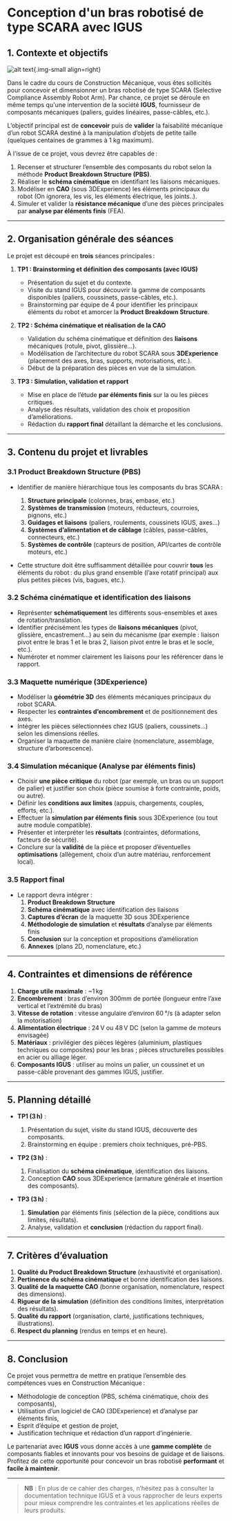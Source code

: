 # Conception d'un bras robotisé de type SCARA avec IGUS

## 1. Contexte et objectifs

![alt text](https://cdn.globalso.com/scic-robot/industrial-robot-2442.jpg){.img-small align=right}

Dans le cadre du cours de Construction Mécanique, vous êtes sollicités pour concevoir et dimensionner un bras robotisé de type SCARA (Selective Compliance Assembly Robot Arm). Par chance, ce projet se déroule en même temps qu'une intervention de la société **IGUS**, fournisseur de composants mécaniques (paliers, guides linéaires, passe-câbles, etc.). 

L’objectif principal est de **concevoir** puis de **valider** la faisabilité mécanique d’un robot SCARA destiné à la manipulation d’objets de petite taille (quelques centaines de grammes à 1 kg maximum). 

À l’issue de ce projet, vous devrez être capables de :

1. Recenser et structurer l’ensemble des composants du robot selon la méthode **Product Breakdown Structure (PBS)**.
2. Réaliser le **schéma cinématique** en identifiant les liaisons mécaniques.
3. Modéliser en **CAO** (sous 3DExperience) les éléments principaux du robot (On ignorera, les vis, les éléments électrique, les joints..).
4. Simuler et valider la **résistance mécanique** d’une des pièces principales par **analyse par éléments finis** (FEA).

---

## 2. Organisation générale des séances

Le projet est découpé en **trois** séances principales :

1. **TP1 : Brainstorming et définition des composants (avec IGUS)**  
   - Présentation du sujet et du contexte.  
   - Visite du stand IGUS pour découvrir la gamme de composants disponibles (paliers, coussinets, passe-câbles, etc.).  
   - Brainstorming par équipe de 4 pour identifier les principaux éléments du robot et amorcer la **Product Breakdown Structure**.

2. **TP2 : Schéma cinématique et réalisation de la CAO**  
   - Validation du schéma cinématique et définition des **liaisons** mécaniques (rotule, pivot, glissière…).  
   - Modélisation de l’architecture du robot SCARA sous **3DExperience** (placement des axes, bras, supports, motorisations, etc.).  
   - Début de la préparation des pièces en vue de la simulation.

3. **TP3 : Simulation, validation et rapport**  
   - Mise en place de l’étude **par éléments finis** sur la ou les pièces critiques.  
   - Analyse des résultats, validation des choix et proposition d’améliorations.  
   - Rédaction du **rapport final** détaillant la démarche et les conclusions.

---

## 3. Contenu du projet et livrables

### 3.1 Product Breakdown Structure (PBS)
- Identifier de manière hiérarchique tous les composants du bras SCARA :  
  1. **Structure principale** (colonnes, bras, embase, etc.)  
  2. **Systèmes de transmission** (moteurs, réducteurs, courroies, pignons, etc.)  
  3. **Guidages et liaisons** (paliers, roulements, coussinets IGUS, axes…)  
  4. **Systèmes d’alimentation et de câblage** (câbles, passe-câbles, connecteurs, etc.)  
  5. **Systèmes de contrôle** (capteurs de position, API/cartes de contrôle moteurs, etc.)  

- Cette structure doit être suffisamment détaillée pour couvrir **tous** les éléments du robot : du plus grand ensemble (l’axe rotatif principal) aux plus petites pièces (vis, bagues, etc.).

### 3.2 Schéma cinématique et identification des liaisons
- Représenter **schématiquement** les différents sous-ensembles et axes de rotation/translation.  
- Identifier précisément les types de **liaisons mécaniques** (pivot, glissière, encastrement…) au sein du mécanisme (par exemple : liaison pivot entre le bras 1 et le bras 2, liaison pivot entre le bras et le socle, etc.).  
- Numéroter et nommer clairement les liaisons pour les référencer dans le rapport.

### 3.3 Maquette numérique (3DExperience)
- Modéliser la **géométrie 3D** des éléments mécaniques principaux du robot SCARA.  
- Respecter les **contraintes d’encombrement** et de positionnement des axes.  
- Intégrer les pièces sélectionnées chez IGUS (paliers, coussinets…) selon les dimensions réelles.  
- Organiser la maquette de manière claire (nomenclature, assemblage, structure d’arborescence).

### 3.4 Simulation mécanique (Analyse par éléments finis)
- Choisir **une pièce critique** du robot (par exemple, un bras ou un support de palier) et justifier son choix (pièce soumise à forte contrainte, poids, ou autre).  
- Définir les **conditions aux limites** (appuis, chargements, couples, efforts, etc.).  
- Effectuer la **simulation par éléments finis** sous 3DExperience (ou tout autre module compatible).  
- Présenter et interpréter les **résultats** (contraintes, déformations, facteurs de sécurité).  
- Conclure sur la **validité** de la pièce et proposer d’éventuelles **optimisations** (allègement, choix d’un autre matériau, renforcement local).

### 3.5 Rapport final
- Le rapport devra intégrer :  
  1. **Product Breakdown Structure**
  2. **Schéma cinématique** avec identification des liaisons  
  3. **Captures d’écran** de la maquette 3D sous 3DExperience  
  4. **Méthodologie de simulation** et **résultats** d’analyse par éléments finis  
  5. **Conclusion** sur la conception et propositions d’amélioration  
  6. **Annexes** (plans 2D, nomenclature, etc.)

---

## 4. Contraintes et dimensions de référence

1. **Charge utile maximale** : ~1 kg  
2. **Encombrement** : bras d’environ 300mm de portée (longueur entre l’axe vertical et l’extrémité du bras)  
3. **Vitesse de rotation** : vitesse angulaire d’environ 60 °/s (à adapter selon la motorisation)  
4. **Alimentation électrique** : 24 V ou 48 V DC (selon la gamme de moteurs envisagée)  
5. **Matériaux** : privilégier des pièces légères (aluminium, plastiques techniques ou composites) pour les bras ; pièces structurelles possibles en acier ou alliage léger.  
6. **Composants IGUS** : utiliser au moins un palier, un coussinet et un passe-câble provenant des gammes IGUS, justifier.

---

## 5. Planning détaillé

- **TP1 (3 h)** :  
  1. Présentation du sujet, visite du stand IGUS, découverte des composants.  
  2. Brainstorming en équipe : premiers choix techniques, pré-PBS.

- **TP2 (3 h)** :  
  1. Finalisation du **schéma cinématique**, identification des liaisons.  
  2. Conception **CAO** sous 3DExperience (armature générale et insertion des composants).

- **TP3 (3 h)** :  
  1. **Simulation** par éléments finis (sélection de la pièce, conditions aux limites, résultats).  
  2. Analyse, validation et **conclusion** (rédaction du rapport final).

---

## 7. Critères d’évaluation

1. **Qualité du Product Breakdown Structure** (exhaustivité et organisation).  
2. **Pertinence du schéma cinématique** et bonne identification des liaisons.  
3. **Qualité de la maquette CAO** (bonne organisation, nomenclature, respect des dimensions).  
4. **Rigueur de la simulation** (définition des conditions limites, interprétation des résultats).  
5. **Qualité du rapport** (organisation, clarté, justifications techniques, illustrations).  
6. **Respect du planning** (rendus en temps et en heure).

---

## 8. Conclusion

Ce projet vous permettra de mettre en pratique l’ensemble des compétences vues en Construction Mécanique :  

- Méthodologie de conception (PBS, schéma cinématique, choix des composants),  
- Utilisation d’un logiciel de CAO (3DExperience) et d’analyse par éléments finis,  
- Esprit d’équipe et gestion de projet,  
- Justification technique et rédaction d’un rapport d’ingénierie.

Le partenariat avec **IGUS** vous donne accès à une **gamme complète** de composants fiables et innovants pour vos besoins de guidage et de liaisons. Profitez de cette opportunité pour concevoir un bras robotisé **performant** et **facile à maintenir**.

---

> **NB** : En plus de ce cahier des charges, n’hésitez pas à consulter la documentation technique IGUS et à vous rapprocher de leurs experts pour mieux comprendre les contraintes et les applications réelles de leurs produits.